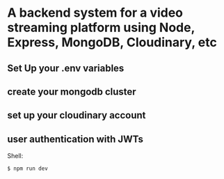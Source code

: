# A backend system for a video streaming platform using Node, Express, MongoDB, Cloudinary, etc
## Set Up your .env variables
## create your mongodb cluster
## set up your cloudinary account
## user authentication with JWTs

Shell:
````
$ npm run dev
````


